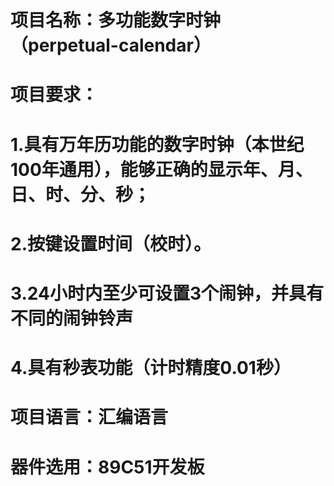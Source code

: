 # 项目名称：多功能数字时钟（perpetual-calendar）
# 项目要求：
# 1.具有万年历功能的数字时钟（本世纪100年通用），能够正确的显示年、月、日、时、分、秒；
# 2.按键设置时间（校时）。
# 3.24小时内至少可设置3个闹钟，并具有不同的闹钟铃声
# 4.具有秒表功能（计时精度0.01秒）
# 项目语言：汇编语言
# 器件选用：89C51开发板

